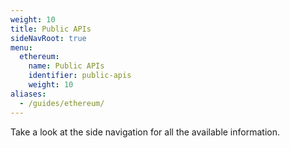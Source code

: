 ```yaml
---
weight: 10
title: Public APIs
sideNavRoot: true
menu:
  ethereum:
    name: Public APIs
    identifier: public-apis
    weight: 10
aliases:
  - /guides/ethereum/
---
```


<!-- TODO: Build page using sidenav content - auto-generate? -->

Take a look at the side navigation for all the available information.
